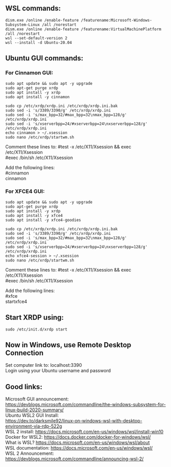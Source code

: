 ## WSL commands:      
```
dism.exe /online /enable-feature /featurename:Microsoft-Windows-Subsystem-Linux /all /norestart   
dism.exe /online /enable-feature /featurename:VirtualMachinePlatform /all /norestart    
wsl --set-default-version 2   
wsl --install -d Ubuntu-20.04    
```    


## Ubuntu GUI commands:    

### For Cinnamon GUI:     
```
sudo apt update && sudo apt -y upgrade
sudo apt-get purge xrdp
sudo apt install -y xrdp
sudo apt install -y cinnamon

sudo cp /etc/xrdp/xrdp.ini /etc/xrdp/xrdp.ini.bak
sudo sed -i 's/3389/3390/g' /etc/xrdp/xrdp.ini
sudo sed -i 's/max_bpp=32/#max_bpp=32\nmax_bpp=128/g' /etc/xrdp/xrdp.ini
sudo sed -i 's/xserverbpp=24/#xserverbpp=24\nxserverbpp=128/g' /etc/xrdp/xrdp.ini
echo cinnamon > ~/.xsession
sudo nano /etc/xrdp/startwm.sh    
```     
Comment these lines to:
#test -x /etc/X11/Xsession && exec /etc/X11/Xsession        
#exec /bin/sh /etc/X11/Xsession       

Add the following lines:   
#cinnamon    
cinnamon  

### For XFCE4 GUI:     
```
sudo apt update && sudo apt -y upgrade
sudo apt-get purge xrdp
sudo apt install -y xrdp
sudo apt install -y xfce4
sudo apt install -y xfce4-goodies

sudo cp /etc/xrdp/xrdp.ini /etc/xrdp/xrdp.ini.bak
sudo sed -i 's/3389/3390/g' /etc/xrdp/xrdp.ini
sudo sed -i 's/max_bpp=32/#max_bpp=32\nmax_bpp=128/g' /etc/xrdp/xrdp.ini
sudo sed -i 's/xserverbpp=24/#xserverbpp=24\nxserverbpp=128/g' /etc/xrdp/xrdp.ini
echo xfce4-session > ~/.xsession
sudo nano /etc/xrdp/startwm.sh    
```     
Comment these lines to:
#test -x /etc/X11/Xsession && exec /etc/X11/Xsession        
#exec /bin/sh /etc/X11/Xsession       

Add the following lines:   
#xfce       
startxfce4    

     
## Start XRDP using:         
```     
sudo /etc/init.d/xrdp start
```     
    
## Now in Windows, use Remote Desktop Connection
Set computer link to: localhost:3390   
Login using your Ubuntu username and password      

## Good links:
Microsoft GUI announcement: https://devblogs.microsoft.com/commandline/the-windows-subsystem-for-linux-build-2020-summary/      
Ubuntu WSL2 GUI Install:     
https://dev.to/darksmile92/linux-on-windows-wsl-with-desktop-environment-via-rdp-522g    
WSL 2 install: https://docs.microsoft.com/en-us/windows/wsl/install-win10    
Docker for WSL2: https://docs.docker.com/docker-for-windows/wsl/    
What is WSL? https://docs.microsoft.com/en-us/windows/wsl/about    
WSL documentation: https://docs.microsoft.com/en-us/windows/wsl/    
WSL 2 Announcement: https://devblogs.microsoft.com/commandline/announcing-wsl-2/    
